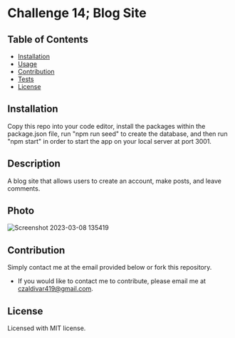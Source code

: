 # Challenge 14; Blog Site

  ## Table of Contents

  * [Installation](#installation)
  * [Usage](#usage)
  * [Contribution](#contribution)
  * [Tests](#test)
  * [License](#license)

  ## Installation

  Copy this repo into your code editor, install the packages within the package.json file, run "npm run seed" to create the database, and then run "npm start" in order to start the app on your local server at port 3001.

  ## Description

  A blog site that allows users to create an account, make posts, and leave comments.
  
  ## Photo
  ![Screenshot 2023-03-08 135419](https://user-images.githubusercontent.com/94251270/223859565-e6061932-bf84-4534-9874-df3f1fc02e86.png)


  ## Contribution

  Simply contact me at the email provided below or fork this repository.

  * If you would like to contact me to contribute, please email me at czaldivar419@gmail.com.

  ## License

  Licensed with MIT license.
